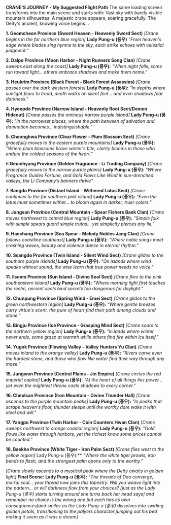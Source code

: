 **CRANE'S JOURNEY - My Suggested Flight Path**
The same loading screen transforms into the main scene and starts with: Vast sky with barely visible mountain silhouettes. A majestic crane appears, soaring gracefully. The Deity's ancient, knowing voice begins...

**1. Geomcheon Province (Sword Heaven - Heavenly Sword Sect)** _[Crane begins in the far northern blue region]_ **Lady Pung-u (풍우)** _"From heaven's edge where blades sing hymns to the sky, each strike echoes with celestial judgment."_

**2. Dalpo Province (Moon Harbor - Night Runners Song Clan)** _[Crane sweeps east along the coast]_ **Lady Pung-u (풍우):** _"When night falls, some run toward light... others embrace shadows and make them home."_

**3. Heukrim Province (Black Forest - Black Forest Assassins)** _[Crane passes over the dark western forests]_ **Lady Pung-u (풍우):** _"In depths where sunlight fears to tread, death walks on silent feet... and even shadows fear darkness."_

**4. Hyeopdo Province (Narrow Island - Heavenly Root Sect/Demon Hideout)** _[Crane passes the ominous narrow purple island]_ **Lady Pung-u (풍우):** _"In the narrowest places, where the path between of salvation and damnation becomes... indistinguishable."_

**5. Cheonghwa Province (Clear Flower - Plum Blossom Sect)** _[Crane gracefully moves to the eastern purple mountains]_ **Lady Pung-u (풍우):** _"Where plum blossoms brave winter's bite, clarity blooms in those who endure the coldest seasons of the heart."_

6.**Geumhyang Province (Golden Fragrance - Li Trading Company)** _[Crane gracefully moves to the narrow purple plains]_ **Lady Pung-u (풍우)**: _"Where Fragrance Guides Fortune, and Gold Flows Like Wind in sun-drenched valleys, the Li Company’s banners thrive"_

**7. Bangdo Province (Distant Island - Withered Lotus Sect)** _[Crane continues to the far southern pink island]_ **Lady Pung-u (풍우):** _"Even the lotus must sometimes wither... to bloom again in darker, truer colors."_

**8. Jungsan Province (Central Mountain - Spear Fishers Baek Clan)** _[Crane moves northwest to central blue region]_ **Lady Pung-u (풍우):** _"Simple folk with simple spears guard simple truths... yet simplicity pierces any lie."_

**9. Haechang Province (Sea Spear - Melody Nobles Jang Clan)** _[Crane follows coastline southeast]_ **Lady Pung-u (풍우):** _"Where noble songs meet crashing waves, beauty and violence dance in eternal rhythm."_

**10. Ssangdo Province (Twin Island - Silent Wind Sect)** _[Crane glides to the southern purple islands]_ **Lady Pung-u (풍우):** _"On islands where wind speaks without sound, the wise learn that true power needs no voice."_

**11. Ilseom Province (Sun Island - Divine Seal Sect)** _[Crane flies to the pink southeastern island]_ **Lady Pung-u (풍우):** _"Where morning light first touches the realm, ancient seals bind secrets too dangerous for daylight."_

**12. Chunpung Province (Spring Wind - Emei Sect)** _[Crane glides to the green northwestern region]_ **Lady Pung-u (풍우):** _"Where gentle breezes carry virtue's scent, the pure of heart find their path among clouds and stone."_

**13. Bingju Province (Ice Province - Grasping Mind Sect)** _[Crane soars to the northern yellow region]_ **Lady Pung-u (풍우):** _"In lands where winter never ends, some grasp at warmth while others find fire within ice itself."_

**14. Yugok Province (Flowing Valley - Valley Hunters Yu Clan)** _[Crane moves inland to the orange valley]_ **Lady Pung-u (풍우):** _"Rivers carve even the hardest stone, and those who flow like water find their way through any maze."_

**15. Jungwon Province (Central Plains - Jin Empire)** _[Crane circles the red imperial capital]_ **Lady Pung-u (풍우):** _"At the heart of all things lies power... yet even the mightiest throne casts shadows to every corner."_

**16. Cheolsan Province (Iron Mountain - Divine Thunder Hall)** _[Crane ascends to the purple mountain peaks]_ **Lady Pung-u (풍우):** _"In peaks that scrape heaven's floor, thunder sleeps until the worthy dare wake it with steel and will."_

**17. Yangpo Province (Twin Harbor - Coin Counters Hwan Clan)** _[Crane sweeps northwest to orange coastal region]_ **Lady Pung-u (풍우):** _"Gold flows like water through harbors, yet the richest know some prices cannot be counted."_

**18. Baekho Province (White Tiger - Iron Palm Sect)** _[Crane flies west to the yellow region]_ Lady Pung-u (풍우):** _"Where the white tiger prowls, iron bends to flesh, and the strongest palm opens only to the worthy."_


_[Crane slowly ascends to a mystical peak where the Deity awaits in golden light]_
**Final Scene:** **Lady Pung-u (풍우):** _"The threads of Dao converge, mortal soul... your thread now joins this tapestry. Will you weave light into the pattern... or will darkness flow from your choices? [just as the Lady Pung-u (풍우) starts turning around she turns back her head says] and remember no choice is the wrong one but each has its own consequences[and smiles as the Lady Pung-u (풍우) dissolves into swirling golden petals, transitioning to the palyers character jumping out his bed making it seem as it was a dream]_

